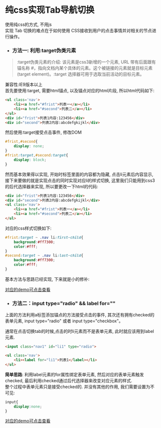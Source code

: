 # 纯css实现Tab导航切换　　

使用纯css的方式, 不用js  
实现 Tab 切换的难点在于如何使用 CSS接收到用户的点击事情并对相关的节点进行操作。

- ### 方法一: 利用:target伪类元素  
> :target伪类元素的介绍: 该元素是css3新增的一个元素, URL 带有后面跟有锚名称 #，指向文档内某个具体的元素。这个被链接的元素就是目标元素(target element)。:target 选择器可用于选取当前活动的目标元素。  　　

兼容性:IE9版本以上　  
首先要使用:target, 需要html锚点, 以及锚点对应的html片段, 所以html代码如下:  
```html
<ul class='nav'>
    <li><a href="#frist">列表一</a></li>
    <li><a href="#second">列表二</a></li>
</ul>
<div id="frist">列表1内容:123456</div>
<div id="second">列表2内容:abcdefgkijkl</div>

```
然后使用:target接受点击事件, 修改DOM
```css
#frist,#second{
    display: none;
}
#frist:target,#second:target{
    display: block;
}
```
然而基本效果得以实现, 开始时标签里面的内容都为隐藏, 点击li元素后内容显示, 接下来要做的就是实现点击的同时实现对应li的样式切换, 这里我们只能用到css3的后代选择器来实现, 所以要更改一下html的代码:    
```html
<div id="frist">列表1内容:123456</div>
<div id="second">列表2内容:abcdefgkijkl</div>
<ul class='nav'>
    <li><a href="#frist">列表一</a></li>
    <li><a href="#second">列表二</a></li>
</ul>
```
对应的css样式切换如下:   
```css
#frist:target ~ .nav li:first-child{
    background:#ff7300;
    color:#fff;
}
#second:target ~ .nav li:last-child{
    background:#ff7300;
    color:#fff;
}
```
基本方法与思路已经实现, 下来就是小的修补: 

[对应的demo可点击查看](http://hecun.tech/css/css-tab/tab-target.html)

- ### 方法二：input type="radio" && label for=""  

上面的方法利用a标签添加锚点的方法接受点击的事件, 其次还有拥有checked的表单元素, input type="radio" 或者 input type="checkbox"。  

通常在点击切换tab的时候,点击的时li元素而不是表单元素, 此时就应该用到label元素. 
```html
<input class="nav1" id="li1" type="radio">

<ul class='nav'>
    <li><label for="li1">列表1</label></li>
</ul>  
```
**简单思路**: 利用label元素的for属性绑定表单元素, 然后对应的表单元素触发checked, 最后利用checked通过后代选择器来改变对应元素的样式.  
整个过程中表单元素只是接受checked的. 并没有其他的作用, 我们需要设置为不可见: 
```css
input{
    display:none;
}
```
[对应的demo可点击查看](http://hecun.tech/css/css-tab/tab-input.html)
